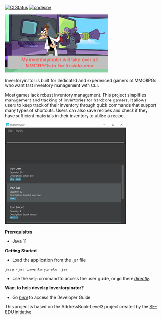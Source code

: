 [![CI Status](https://github.com/AY2021S1-CS2103T-F13-1/tp/workflows/Java%20CI/badge.svg)](https://github.com/AY2021S1-CS2103T-F13-1/tp/actions)
[![codecov](https://codecov.io/gh/AY2021S1-CS2103T-F13-1/tp/branch/master/graph/badge.svg)](https://codecov.io/gh/AY2021S1-CS2103T-F13-1/tp)

![inventoryinator](docs/images/inventoryinator.jpg)

Inventoryinator is built for dedicated and experienced gamers of MMORPGs who want
fast inventory management with CLI.

Most games lack robust inventory management. This project simplifies management
and tracking of inventories for hardcore gamers. It allows users to keep track
of their inventory through quick commands that support many types of shortcuts.
Users can also save recipes and check if they have sufficient materials in
their inventory to utilise a recipe.

![Ui](docs/images/Ui.png)

**Prerequisites**
* Java 11

**Getting Started**
* Load the application from the .jar file
```
java -jar inventoryinator.jar
```
* Use the `help` command to access the user guide, or go there [_directly_](docs/UserGuide.md).

**Want to help develop Inventoryinator?**
* Go [_here_](docs/DeveloperGuide.md) to access the Developer Guide

This project is based on the AddressBook-Level3 project created by
the [SE-EDU initiative](https://se-education.org).

